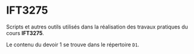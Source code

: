 # IFT3275

Scripts et autres outils utilisés dans la réalisation des travaux pratiques du cours **IFT3275**.

Le contenu du devoir 1 se trouve dans le répertoire `D1`.
